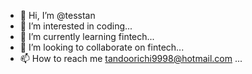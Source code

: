 - 👋 Hi, I’m @tesstan
- 👀 I’m interested in coding...
- 🌱 I’m currently learning fintech...
- 💞️ I’m looking to collaborate on fintech...
- 📫 How to reach me tandoorichi9998@hotmail.com ...

<!---
tesstan/tesstan is a ✨ special ✨ repository because its `README.md` (this file) appears on your GitHub profile.
You can click the Preview link to take a look at your changes.
--->
